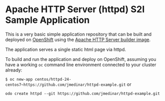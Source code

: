 # Apache HTTP Server (httpd) S2I Sample Application

This is a very basic simple application repository that can be built and deployed on [OpenShift](https://www.openshift.com) using the [Apache HTTP Server builder image](https://github.com/sclorg/httpd-container).

The application serves a single static html page via httpd.

To build and run the application and deploy on OpenShift, assuming you have a
working `oc` command line environment connected to your cluster already:

`$ oc new-app centos/httpd-24-centos7~https://github.com/jmedinar/httpd-example.git`
or 

`odo create httpd --git https://github.com/jmedinar/httpd-example.git`

